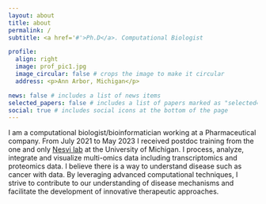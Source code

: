 ```yaml
---
layout: about
title: about
permalink: /
subtitle: <a href='#'>Ph.D</a>. Computational Biologist

profile:
  align: right
  image: prof_pic1.jpg
  image_circular: false # crops the image to make it circular
  address: <p>Ann Arbor, Michigan</p>

news: false # includes a list of news items
selected_papers: false # includes a list of papers marked as "selected={false}"
social: true # includes social icons at the bottom of the page
---
```


I am a computational biologist/bioinformatician working at a Pharmaceutical company. From July 2021 to May 2023 I received postdoc training from the one and only <a href ='https://www.nesvilab.org/'> Nesvi lab</a> at the University of Michigan.
I process, analyze, integrate and visualize multi-omics data including transcriptomics and proteomics data. I believe there is a way to understand disease such as cancer with data. By leveraging advanced computational techniques, I strive to contribute to our understanding of disease mechanisms and facilitate the development of innovative therapeutic approaches.
